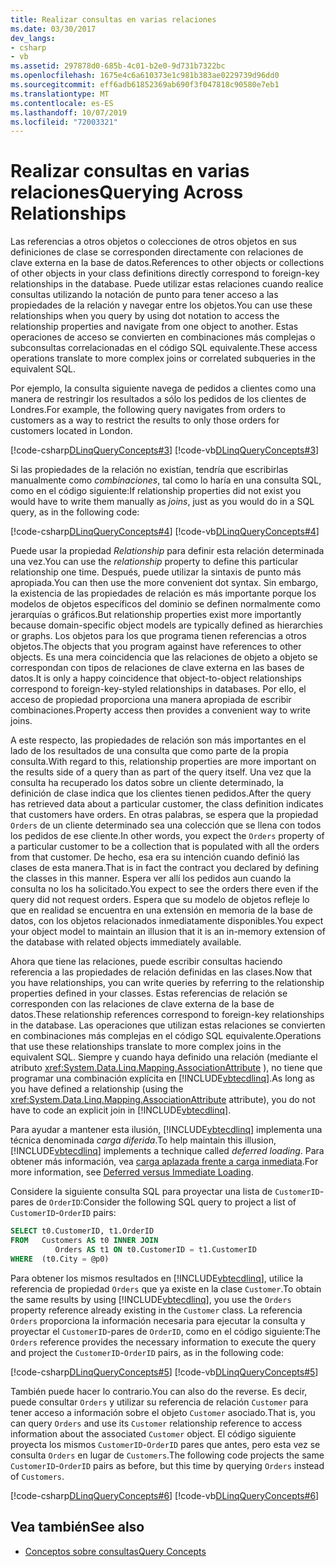 ```yaml
---
title: Realizar consultas en varias relaciones
ms.date: 03/30/2017
dev_langs:
- csharp
- vb
ms.assetid: 297878d0-685b-4c01-b2e0-9d731b7322bc
ms.openlocfilehash: 1675e4c6a610373e1c981b383ae0229739d96dd0
ms.sourcegitcommit: eff6adb61852369ab690f3f047818c90580e7eb1
ms.translationtype: MT
ms.contentlocale: es-ES
ms.lasthandoff: 10/07/2019
ms.locfileid: "72003321"
---
```

# <a name="querying-across-relationships"></a><span data-ttu-id="7fd25-102">Realizar consultas en varias relaciones</span><span class="sxs-lookup"><span data-stu-id="7fd25-102">Querying Across Relationships</span></span>
<span data-ttu-id="7fd25-103">Las referencias a otros objetos o colecciones de otros objetos en sus definiciones de clase se corresponden directamente con relaciones de clave externa en la base de datos.</span><span class="sxs-lookup"><span data-stu-id="7fd25-103">References to other objects or collections of other objects in your class definitions directly correspond to foreign-key relationships in the database.</span></span> <span data-ttu-id="7fd25-104">Puede utilizar estas relaciones cuando realice consultas utilizando la notación de punto para tener acceso a las propiedades de la relación y navegar entre los objetos.</span><span class="sxs-lookup"><span data-stu-id="7fd25-104">You can use these relationships when you query by using dot notation to access the relationship properties and navigate from one object to another.</span></span> <span data-ttu-id="7fd25-105">Estas operaciones de acceso se convierten en combinaciones más complejas o subconsultas correlacionadas en el código SQL equivalente.</span><span class="sxs-lookup"><span data-stu-id="7fd25-105">These access operations translate to more complex joins or correlated subqueries in the equivalent SQL.</span></span>  
  
 <span data-ttu-id="7fd25-106">Por ejemplo, la consulta siguiente navega de pedidos a clientes como una manera de restringir los resultados a sólo los pedidos de los clientes de Londres.</span><span class="sxs-lookup"><span data-stu-id="7fd25-106">For example, the following query navigates from orders to customers as a way to restrict the results to only those orders for customers located in London.</span></span>  
  
 [!code-csharp[DLinqQueryConcepts#3](../../../../../../samples/snippets/csharp/VS_Snippets_Data/DLinqQueryConcepts/cs/Program.cs#3)]
 [!code-vb[DLinqQueryConcepts#3](../../../../../../samples/snippets/visualbasic/VS_Snippets_Data/DLinqQueryConcepts/vb/Module1.vb#3)]  
  
 <span data-ttu-id="7fd25-107">Si las propiedades de la relación no existían, tendría que escribirlas manualmente como *combinaciones*, tal como lo haría en una consulta SQL, como en el código siguiente:</span><span class="sxs-lookup"><span data-stu-id="7fd25-107">If relationship properties did not exist you would have to write them manually as *joins*, just as you would do in a SQL query, as in the following code:</span></span>  
  
 [!code-csharp[DLinqQueryConcepts#4](../../../../../../samples/snippets/csharp/VS_Snippets_Data/DLinqQueryConcepts/cs/Program.cs#4)]
 [!code-vb[DLinqQueryConcepts#4](../../../../../../samples/snippets/visualbasic/VS_Snippets_Data/DLinqQueryConcepts/vb/Module1.vb#4)]  
  
 <span data-ttu-id="7fd25-108">Puede usar la propiedad *Relationship* para definir esta relación determinada una vez.</span><span class="sxs-lookup"><span data-stu-id="7fd25-108">You can use the *relationship* property to define this particular relationship one time.</span></span> <span data-ttu-id="7fd25-109">Después, puede utilizar la sintaxis de punto más apropiada.</span><span class="sxs-lookup"><span data-stu-id="7fd25-109">You can then use the more convenient dot syntax.</span></span> <span data-ttu-id="7fd25-110">Sin embargo, la existencia de las propiedades de relación es más importante porque los modelos de objetos específicos del dominio se definen normalmente como jerarquías o gráficos.</span><span class="sxs-lookup"><span data-stu-id="7fd25-110">But relationship properties exist more importantly because domain-specific object models are typically defined as hierarchies or graphs.</span></span> <span data-ttu-id="7fd25-111">Los objetos para los que programa tienen referencias a otros objetos.</span><span class="sxs-lookup"><span data-stu-id="7fd25-111">The objects that you program against have references to other objects.</span></span> <span data-ttu-id="7fd25-112">Es una mera coincidencia que las relaciones de objeto a objeto se correspondan con tipos de relaciones de clave externa en las bases de datos.</span><span class="sxs-lookup"><span data-stu-id="7fd25-112">It is only a happy coincidence that object-to-object relationships correspond to foreign-key-styled relationships in databases.</span></span> <span data-ttu-id="7fd25-113">Por ello, el acceso de propiedad proporciona una manera apropiada de escribir combinaciones.</span><span class="sxs-lookup"><span data-stu-id="7fd25-113">Property access then provides a convenient way to write joins.</span></span>  
  
 <span data-ttu-id="7fd25-114">A este respecto, las propiedades de relación son más importantes en el lado de los resultados de una consulta que como parte de la propia consulta.</span><span class="sxs-lookup"><span data-stu-id="7fd25-114">With regard to this, relationship properties are more important on the results side of a query than as part of the query itself.</span></span> <span data-ttu-id="7fd25-115">Una vez que la consulta ha recuperado los datos sobre un cliente determinado, la definición de clase indica que los clientes tienen pedidos.</span><span class="sxs-lookup"><span data-stu-id="7fd25-115">After the query has retrieved data about a particular customer, the class definition indicates that customers have orders.</span></span> <span data-ttu-id="7fd25-116">En otras palabras, se espera que la propiedad `Orders` de un cliente determinado sea una colección que se llena con todos los pedidos de ese cliente.</span><span class="sxs-lookup"><span data-stu-id="7fd25-116">In other words, you expect the `Orders` property of a particular customer to be a collection that is populated with all the orders from that customer.</span></span> <span data-ttu-id="7fd25-117">De hecho, esa era su intención cuando definió las clases de esta manera.</span><span class="sxs-lookup"><span data-stu-id="7fd25-117">That is in fact the contract you declared by defining the classes in this manner.</span></span> <span data-ttu-id="7fd25-118">Espera ver allí los pedidos aun cuando la consulta no los ha solicitado.</span><span class="sxs-lookup"><span data-stu-id="7fd25-118">You expect to see the orders there even if the query did not request orders.</span></span> <span data-ttu-id="7fd25-119">Espera que su modelo de objetos refleje lo que en realidad se encuentra en una extensión en memoria de la base de datos, con los objetos relacionados inmediatamente disponibles.</span><span class="sxs-lookup"><span data-stu-id="7fd25-119">You expect your object model to maintain an illusion that it is an in-memory extension of the database with related objects immediately available.</span></span>  
  
 <span data-ttu-id="7fd25-120">Ahora que tiene las relaciones, puede escribir consultas haciendo referencia a las propiedades de relación definidas en las clases.</span><span class="sxs-lookup"><span data-stu-id="7fd25-120">Now that you have relationships, you can write queries by referring to the relationship properties defined in your classes.</span></span> <span data-ttu-id="7fd25-121">Estas referencias de relación se corresponden con las relaciones de clave externa de la base de datos.</span><span class="sxs-lookup"><span data-stu-id="7fd25-121">These relationship references correspond to foreign-key relationships in the database.</span></span> <span data-ttu-id="7fd25-122">Las operaciones que utilizan estas relaciones se convierten en combinaciones más complejas en el código SQL equivalente.</span><span class="sxs-lookup"><span data-stu-id="7fd25-122">Operations that use these relationships translate to more complex joins in the equivalent SQL.</span></span> <span data-ttu-id="7fd25-123">Siempre y cuando haya definido una relación (mediante el atributo <xref:System.Data.Linq.Mapping.AssociationAttribute> ), no tiene que programar una combinación explícita en [!INCLUDE[vbtecdlinq](../../../../../../includes/vbtecdlinq-md.md)].</span><span class="sxs-lookup"><span data-stu-id="7fd25-123">As long as you have defined a relationship (using the <xref:System.Data.Linq.Mapping.AssociationAttribute> attribute), you do not have to code an explicit join in [!INCLUDE[vbtecdlinq](../../../../../../includes/vbtecdlinq-md.md)].</span></span>  
  
 <span data-ttu-id="7fd25-124">Para ayudar a mantener esta ilusión, [!INCLUDE[vbtecdlinq](../../../../../../includes/vbtecdlinq-md.md)] implementa una técnica denominada *carga diferida*.</span><span class="sxs-lookup"><span data-stu-id="7fd25-124">To help maintain this illusion, [!INCLUDE[vbtecdlinq](../../../../../../includes/vbtecdlinq-md.md)] implements a technique called *deferred loading*.</span></span> <span data-ttu-id="7fd25-125">Para obtener más información, vea [carga aplazada frente a carga inmediata](deferred-versus-immediate-loading.md).</span><span class="sxs-lookup"><span data-stu-id="7fd25-125">For more information, see [Deferred versus Immediate Loading](deferred-versus-immediate-loading.md).</span></span>  
  
 <span data-ttu-id="7fd25-126">Considere la siguiente consulta SQL para proyectar una lista de `CustomerID`-pares de `OrderID`:</span><span class="sxs-lookup"><span data-stu-id="7fd25-126">Consider the following SQL query to project a list of `CustomerID`-`OrderID` pairs:</span></span>  
  
```sql
SELECT t0.CustomerID, t1.OrderID  
FROM   Customers AS t0 INNER JOIN  
          Orders AS t1 ON t0.CustomerID = t1.CustomerID  
WHERE  (t0.City = @p0)  
```  
  
 <span data-ttu-id="7fd25-127">Para obtener los mismos resultados en [!INCLUDE[vbtecdlinq](../../../../../../includes/vbtecdlinq-md.md)], utilice la referencia de propiedad `Orders` que ya existe en la clase `Customer`.</span><span class="sxs-lookup"><span data-stu-id="7fd25-127">To obtain the same results by using [!INCLUDE[vbtecdlinq](../../../../../../includes/vbtecdlinq-md.md)], you use the `Orders` property reference already existing in the `Customer` class.</span></span> <span data-ttu-id="7fd25-128">La referencia `Orders` proporciona la información necesaria para ejecutar la consulta y proyectar el `CustomerID`-pares de `OrderID`, como en el código siguiente:</span><span class="sxs-lookup"><span data-stu-id="7fd25-128">The `Orders` reference provides the necessary information to execute the query and project the `CustomerID`-`OrderID` pairs, as in the following code:</span></span>  
  
 [!code-csharp[DLinqQueryConcepts#5](../../../../../../samples/snippets/csharp/VS_Snippets_Data/DLinqQueryConcepts/cs/Program.cs#5)]
 [!code-vb[DLinqQueryConcepts#5](../../../../../../samples/snippets/visualbasic/VS_Snippets_Data/DLinqQueryConcepts/vb/Module1.vb#5)]  
  
 <span data-ttu-id="7fd25-129">También puede hacer lo contrario.</span><span class="sxs-lookup"><span data-stu-id="7fd25-129">You can also do the reverse.</span></span> <span data-ttu-id="7fd25-130">Es decir, puede consultar `Orders` y utilizar su referencia de relación `Customer` para tener acceso a información sobre el objeto `Customer` asociado.</span><span class="sxs-lookup"><span data-stu-id="7fd25-130">That is, you can query `Orders` and use its `Customer` relationship reference to access information about the associated `Customer` object.</span></span> <span data-ttu-id="7fd25-131">El código siguiente proyecta los mismos `CustomerID`-`OrderID` pares que antes, pero esta vez se consulta `Orders` en lugar de `Customers`.</span><span class="sxs-lookup"><span data-stu-id="7fd25-131">The following code projects the same `CustomerID`-`OrderID` pairs as before, but this time by querying `Orders` instead of `Customers`.</span></span>  
  
 [!code-csharp[DLinqQueryConcepts#6](../../../../../../samples/snippets/csharp/VS_Snippets_Data/DLinqQueryConcepts/cs/Program.cs#6)]
 [!code-vb[DLinqQueryConcepts#6](../../../../../../samples/snippets/visualbasic/VS_Snippets_Data/DLinqQueryConcepts/vb/Module1.vb#6)]  
  
## <a name="see-also"></a><span data-ttu-id="7fd25-132">Vea también</span><span class="sxs-lookup"><span data-stu-id="7fd25-132">See also</span></span>

- [<span data-ttu-id="7fd25-133">Conceptos sobre consultas</span><span class="sxs-lookup"><span data-stu-id="7fd25-133">Query Concepts</span></span>](query-concepts.md)
